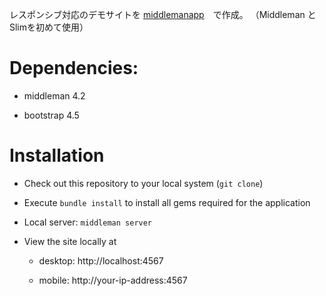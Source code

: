 レスポンシブ対応のデモサイトを [middlemanapp](https://middlemanapp.com)　で作成。
（Middleman と Slimを初めて使用）

# Dependencies:

- middleman 4.2

- bootstrap 4.5

# Installation

- Check out this repository to your local system (`git clone`)

- Execute `bundle install` to install all gems required for the application

- Local server: `middleman server`

- View the site locally at

  - desktop: http://localhost:4567

  - mobile: http://your-ip-address:4567
